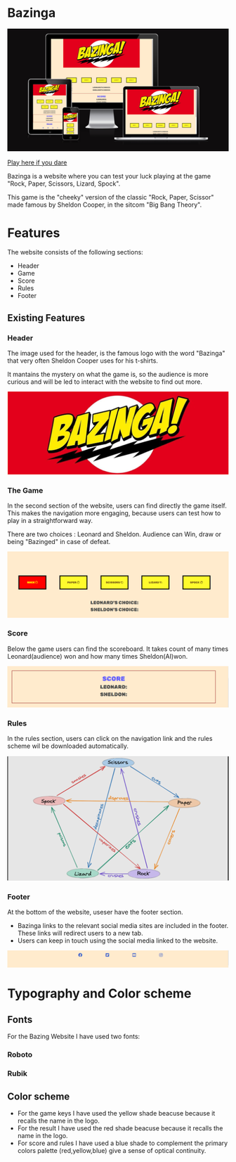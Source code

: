 # Bazinga

![Responsice Mockup](https://github.com/m1k3l4/bazinga/blob/main/docs/images/bazinga-readme.PNG)

[Play here if you dare](https://m1k3l4.github.io/bazinga/)

Bazinga is a website where you can test your luck playing at the game "Rock, Paper, Scissors, Lizard, Spock".

This game is the "cheeky" version of the classic "Rock, Paper, Scissor" made famous by Sheldon Cooper, in the sitcom "Big Bang Theory".

# Features

The website consists of the following sections:

* Header
* Game
* Score
* Rules
* Footer

## Existing Features

### Header

The image used for the header, is the famous logo with the word "Bazinga" that very often Sheldon Cooper uses for his t-shirts.

It mantains the mystery on what the game is, so the audience is more curious and will be led to interact with the website to find out more.

![Responsice Mockup](https://github.com/m1k3l4/bazinga/blob/main/docs/images/bazinga-logo.PNG)

### The Game

In the second section of the website, users can find directly the game itself. This makes the navigation more engaging, because users can test how to play in a straightforward way.

There are two choices : Leonard and Sheldon. Audience can Win, draw or being "Bazinged" in case of defeat.

![Responsice Mockup](https://github.com/m1k3l4/bazinga/blob/main/docs/images/game-itself.PNG)

### Score

Below the game users can find the scoreboard. It takes count of many times Leonard(audience) won and how many times Sheldon(AI)won.

![Responsice Mockup](https://github.com/m1k3l4/bazinga/blob/main/docs/images/bazinga-scores.PNG)

### Rules

In the rules section, users can click on the navigation link and the rules scheme wil be downloaded automatically.

![Responsice Mockup](https://github.com/m1k3l4/bazinga/blob/main/docs/images/bazinga-rules.PNG)

### Footer

At the bottom of the website, useser have the footer section.

- Bazinga links to the relevant social media sites are included in the footer. These links will redirect users to a new tab.
- Users can keep in touch using the social media linked to the website.

![Responsice Mockup](https://github.com/m1k3l4/bazinga/blob/main/docs/images/bazinga-footer.PNG)

# Typography and Color scheme

## Fonts

For the Bazing Website I have used two fonts:

### Roboto
### Rubik

## Color scheme

* For the game keys I have used the yellow shade beacuse because it recalls the name in the logo.
* For the result I have used the red shade beacuse because it recalls the name in the logo.
* For score and rules I have used a blue shade to complement the primary colors palette (red,yellow,blue) give a sense of optical continuity.






